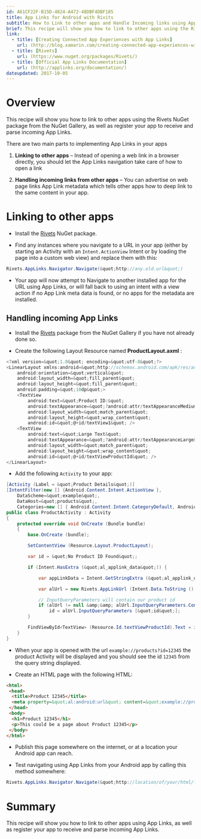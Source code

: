 ```yaml
---
id: A61CF22F-B15D-4824-A472-48DBF4DBF185  
title: App Links for Android with Rivits
subtitle: How to Link to other apps and Handle Incoming links using App Links  
brief: This recipe will show you how to link to other apps using the Rivets package from the NuGet Gallery, as well as register your app to receive and parse incoming App Links.   
link:
  - title: [Creating Connected App Experiences with App Links]
    url: (http://blog.xamarin.com/creating-connected-app-experiences-with-app-links-and-rivets-with-xamarin/)  
  - title: [Rivets]
    url: (https://www.nuget.org/packages/Rivets/)  
  - title: [Official App Links Documentation]
    url: (http://applinks.org/documentation/)
dateupdated: 2017-10-05
---
```


<a name="Overview" class="injected"></a>

# Overview

This recipe will show you how to link to other apps using the Rivets
NuGet package from the NuGet Gallery, as well as register your app to
receive and parse incoming App Links.

There are two main parts to implementing App Links in your apps

1. **Linking to other apps** &ndash; Instead of opening a web link in a
   browser directly, you should let the App Links navigation take care
   of how to open a link

2. **Handling incoming links from other apps** &ndash; You can
   advertise on web page links App Link metadata which tells other apps
   how to deep link to the same content in your app.


<a name="Linking to other Apps" class="injected"></a>

# Linking to other apps

-  Install the
   [Rivets](https://www.nuget.org/packages/Rivets/) NuGet package.

-  Find any instances where you navigate to a URL in your app (either
   by starting an Activity with an `Intent.ActionView` Intent or by
   loading the page into a custom web view) and replace them with this:


```csharp
Rivets.AppLinks.Navigator.Navigate(&quot;http://any.old.url&quot;)
```

-  Your app will now attempt to Navigate to another installed app for
   the URL using App Links, or will fall back to using an intent with a
   view action if no App Link meta data is found, or no apps for the
   metadata are installed.


## Handling incoming App Links

-  Install the
   [Rivets](https://www.nuget.org/packages/Rivets/) package from
   the NuGet Gallery if you have not already done so.

-  Create the following Layout Resource named **ProductLayout.axml** :


```csharp
<?xml version=&quot;1.0&quot; encoding=&quot;utf-8&quot;?>
<LinearLayout xmlns:android=&quot;http://schemas.android.com/apk/res/android&quot;
    android:orientation=&quot;vertical&quot;
    android:layout_width=&quot;fill_parent&quot;
    android:layout_height=&quot;fill_parent&quot;
    android:padding=&quot;10dp&quot;>
    <TextView
        android:text=&quot;Product ID:&quot;
        android:textAppearance=&quot;?android:attr/textAppearanceMedium&quot;
        android:layout_width=&quot;match_parent&quot;
        android:layout_height=&quot;wrap_content&quot;
        android:id=&quot;@+id/textView1&quot; />
    <TextView
        android:text=&quot;Large Text&quot;
        android:textAppearance=&quot;?android:attr/textAppearanceLarge&quot;
        android:layout_width=&quot;match_parent&quot;
        android:layout_height=&quot;wrap_content&quot;
        android:id=&quot;@+id/textViewProductId&quot; />
</LinearLayout>
```

-  Add the following `Activity` to your app:


```csharp
[Activity (Label = &quot;Product Details&quot;)]
[IntentFilter(new [] {Android.Content.Intent.ActionView },
    DataScheme=&quot;example&quot;,
    DataHost=&quot;products&quot;,
    Categories=new [] { Android.Content.Intent.CategoryDefault, Android.Content.Intent.CategoryBrowsable })]
public class ProductActivity : Activity
{
    protected override void OnCreate (Bundle bundle)
    {
        base.OnCreate (bundle);

        SetContentView (Resource.Layout.ProductLayout);

        var id = &quot;No Product ID Found&quot;;

        if (Intent.HasExtra (&quot;al_applink_data&quot;)) {

            var appLinkData = Intent.GetStringExtra (&quot;al_applink_data&quot;);

            var alUrl = new Rivets.AppLinkUrl (Intent.Data.ToString (), appLinkData);

            // InputQueryParameters will contain our product id
            if (alUrl != null &amp;&amp; alUrl.InputQueryParameters.ContainsKey (&quot;id&quot;))
                id = alUrl.InputQueryParameters [&quot;id&quot;];
        }

        FindViewById<TextView> (Resource.Id.textViewProductId).Text = id;
    }
}
```

-  When your app is opened with the url `example://products?id=12345`
   the product Activity will be displayed and you should see the id
   `12345` from the query string displayed.

-  Create an HTML page with the following HTML:


```html
<html>
 <head>
  <title>Product 12345</title>
  <meta property=&quot;al:android:url&quot; content=&quot;example://products?id=12345&quot; />
 </head>
 <body>
  <h1>Product 12345</h1>
  <p>This could be a page about Product 12345</p>
 </body>
</html>
```

-  Publish this page somewhere on the internet, or at a location your
   Android app can reach.

-  Test navigating using App Links from your Android app by calling
   this method somewhere:


```csharp
Rivets.AppLinks.Navigator.Navigate(&quot;http://location/of/your/html/file.html&quot;);
```

<a name="Summary" class="injected"></a>

# Summary

This recipe will show you how to link to other apps using App Links, as
well as register your app to receive and parse incoming App Links.
